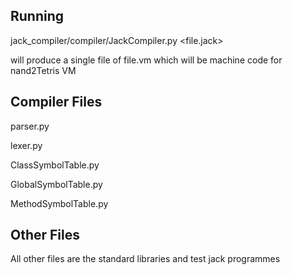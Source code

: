 ## Running 
jack_compiler/compiler/JackCompiler.py <file.jack>

will produce a single file of file.vm which will be machine code for nand2Tetris VM

## Compiler Files 

parser.py

lexer.py

ClassSymbolTable.py

GlobalSymbolTable.py

MethodSymbolTable.py


## Other Files
All other files are the standard libraries 
and test jack programmes
